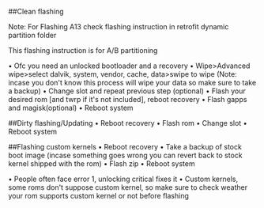 ##Clean flashing

Note: For Flashing A13 check flashing instruction in retrofit dynamic partition folder

This flashing instruction is for A/B partitioning

• Ofc you need an unlocked bootloader and a recovery 
• Wipe>Advanced wipe>select dalvik, system, vendor, cache, data>swipe to wipe (Note: incase you don't know this process will wipe your data so make sure to take a backup)
• Change slot and repeat previous step (optional)
• Flash your desired rom [and twrp if it's not included], reboot recovery
• Flash gapps and magisk(optional)
• Reboot system

##Dirty flashing/Updating
• Reboot recovery
• Flash rom
• Change slot
• Reboot system

##Flashing custom kernels
• Reboot recovery
• Take a backup of stock boot image (incase something goes wrong you can revert back to stock kernel shipped with the rom)
• Flash zip
• Reboot system


• People often face error 1, unlocking critical fixes it
• Custom kernels, some roms don't suppose custom kernel, so make sure to check weather your rom supports custom kernel or not before flashing
